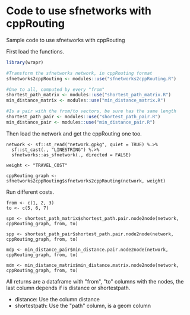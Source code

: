 # Code to use sfnetworks with cppRouting

Sample code to use sfnetworks with cppRouting

First load the functions.

```R
library(wrapr)

#Transform the sfnetworks network, in cppRouting format
sfnetworks2cppRouting <- modules::use("sfnetworks2cppRouting.R")

#One to all, computed by every "from"
shortest_path_matrix <- modules::use("shortest_path_matrix.R")
min_distance_matrix <- modules::use("min_distance_matrix.R")

#Is a pair with the from/to vectors, be sure has the same length
shortest_path_pair <- modules::use("shortest_path_pair.R")
min_distance_pair <- modules::use("min_distance_pair.R")
```

Then load the network and get the cppRouting one too.

```{r}
network <- sf::st_read("network.gpkg", quiet = TRUE) %.>%
  sf::st_cast(., "LINESTRING") %.>%
  sfnetworks::as_sfnetwork(., directed = FALSE)

weight <- "TRAVEL_COST"

cppRouting_graph <- sfnetworks2cppRouting$sfnetworks2cppRouting(network, weight)
```

Run different costs.

```{r}
from <- c(1, 2, 3)
to <- c(5, 6, 7)

spm <- shortest_path_matrix$shortest_path.pair.node2node(network, cppRouting_graph, from, to)

spp <- shortest_path_pair$shortest_path.pair.node2node(network, cppRouting_graph, from, to)

mdp <- min_distance_pair$min_distance.pair.node2node(network, cppRouting_graph, from, to)

mdm <- min_distance_matrix$min_distance.matrix.node2node(network, cppRouting_graph, from, to)
```

All returns are a dataframe with "from", "to" columns with the nodes, the last column depends if is distance or shortestpath.

- distance: Use the column distance
- shortestpath: Use the "path" column, is a geom column
